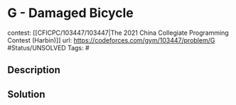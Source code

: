 # G - Damaged Bicycle

contest: [[CFICPC/103447/103447|The 2021 China Collegiate Programming Contest (Harbin)]]
url: https://codeforces.com/gym/103447/problem/G
#Status/UNSOLVED
Tags: #

## Description

## Solution

